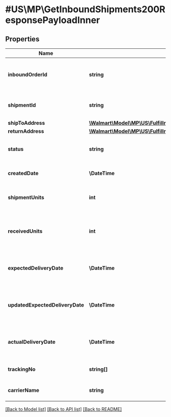 # #US\MP\GetInboundShipments200ResponsePayloadInner

## Properties

Name | Type | Description | Notes
------------ | ------------- | ------------- | -------------
**inboundOrderId** | **string** | Unique ID identifying inbound shipment request | [optional]
**shipmentId** | **string** | Unique ID identifying inbound shipment | [optional]
**shipToAddress** | [**\Walmart\Model\MP\US\Fulfillment\GetInboundShipments200ResponsePayloadInnerShipToAddress**](GetInboundShipments200ResponsePayloadInnerShipToAddress.md) |  | [optional]
**returnAddress** | [**\Walmart\Model\MP\US\Fulfillment\GetInboundShipments200ResponsePayloadInnerReturnAddress**](GetInboundShipments200ResponsePayloadInnerReturnAddress.md) |  | [optional]
**status** | **string** | Current status of the shipment | [optional]
**createdDate** | **\DateTime** | creation date for shipment | [optional]
**shipmentUnits** | **int** | Total number of units in the shipment | [optional]
**receivedUnits** | **int** | Total number of units recived in FC for the shipment | [optional]
**expectedDeliveryDate** | **\DateTime** | expected delivery date provided by seller | [optional]
**updatedExpectedDeliveryDate** | **\DateTime** | update expected delivery date based on network capacity | [optional]
**actualDeliveryDate** | **\DateTime** | Actual delivery date of the shipment at FC | [optional]
**trackingNo** | **string[]** | Tracking info for the shipment | [optional]
**carrierName** | **string** | Carrier of the shipment | [optional]


[[Back to Model list]](../) [[Back to API list]](../../Api/US/MP) [[Back to README]](../../README.md)
